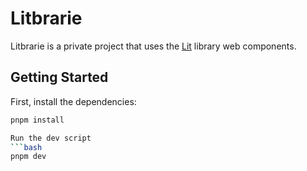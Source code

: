 # Litbrarie

Litbrarie is a private project that uses the [Lit](https://lit.dev/) library web components.

## Getting Started

First, install the dependencies:

```bash
pnpm install

Run the dev script
```bash
pnpm dev